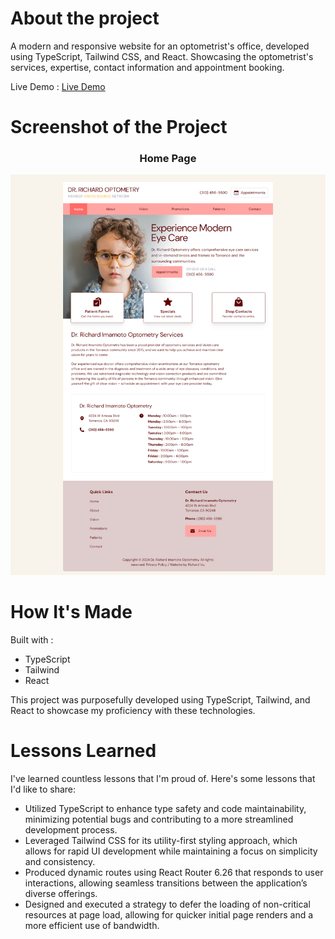 # About the project

A modern and responsive website for an optometrist's office, developed using TypeScript, Tailwind CSS, and React. Showcasing the optometrist's services, expertise, contact information and appointment booking.


Live Demo : [Live Demo](https://richard-optometry.vercel.app/)

# Screenshot of the Project 

<h3 align="center">Home Page</h3>

![Screenshot of Home Page](https://github.com/richardbvu/optometry/blob/main/src/assets/screenshot-optometry.png)


# How It's Made
Built with : 
* TypeScript
* Tailwind
* React

This project was purposefully developed using TypeScript, Tailwind, and React to showcase my proficiency with these technologies.

# Lessons Learned
I've learned countless lessons that I'm proud of. Here's some lessons that I'd like to share: 

* Utilized TypeScript to enhance type safety and code maintainability, minimizing potential bugs and contributing to a more streamlined development process.
* Leveraged Tailwind CSS for its utility-first styling approach, which allows for rapid UI development while maintaining a focus on simplicity and consistency.
* Produced dynamic routes using React Router 6.26 that responds to user interactions, allowing seamless transitions between the application’s diverse offerings.
* Designed and executed a strategy to defer the loading of non-critical resources at page load, allowing for quicker initial page renders and a more efficient use of bandwidth.

